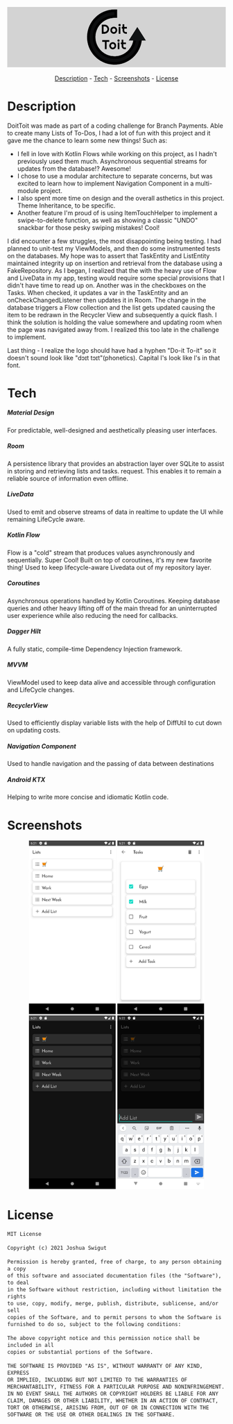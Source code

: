 <p align = "center">
  <img src = "DoitToitLogoBanner.png" >
  </p>

<p align = "center">
  <a href="#description">Description</a> -
  <a href="#tech">Tech</a> -
  <a href="#screenshots">Screenshots</a> -
  <a href="#license">License</a>
  </p>


# Description

DoitToit was made as part of a coding challenge for Branch Payments. Able to create many Lists of To-Dos, I had a lot of fun with this project and it
gave me the chance to learn some new things! Such as:
- I fell in love with Kotlin Flows while working on this project, as I hadn't previously used them much. Asynchronous sequential streams for 
 updates from the database!? Awesome!
- I chose to use a modular architecture to separate concerns, but was excited to learn how to implement Navigation Component in a multi-module project.
- I also spent more time on design and the overall asthetics in this project. Theme Inheritance, to be specific.
- Another feature I'm proud of is using ItemTouchHelper to implement
a swipe-to-delete function, as well as showing a classic "UNDO" snackbar for those pesky swiping mistakes! Cool!

I did encounter a few struggles, the most disappointing being testing. I had planned to unit-test my ViewModels, and then do some instrumented tests
on the databases. My hope was to assert that TaskEntity and ListEntity maintained integrity up on insertion and retrieval from the database using a 
FakeRepository.  As I began, I realized that the with the  heavy use of Flow and LiveData in my app, testing would require some special provisions that I didn't 
have time to read up on. Another was in the checkboxes on the Tasks. When checked, it updates a var in the TaskEntity and an onCheckChangedListener then updates it in Room. The change in the database triggers a Flow collection and the list gets updated causing the item to be redrawn in the Recycler View and subsequently a quick flash. I think the solution is holding the value somewhere and updating room when the page was navigated away from. I realized this too late in the challenge to implement.

Last thing - I realize the logo should have had a hyphen "Do-it To-it" so it doesn't sound look like "dɔɪt tɔɪt"(phonetics). Capital I's look like l's in that font.


# Tech
<h5>Material Design</h5> For predictable, well-designed and
aesthetically pleasing user interfaces.
<h5>Room</h5> A persistence library that provides an abstraction layer over SQLite to assist
 in storing and retrieving lists and tasks.
request. This enables it to remain a reliable source of information even offline.
<h5>LiveData</h5> Used to emit and observe streams of data in realtime to update the UI while remaining
LifeCycle aware.
<h5>Kotlin Flow</h5> Flow is a "cold" stream that produces values asynchronously and sequentially. Super Cool! Built on
  top of coroutines, it's my new favorite thing! Used to keep lifecycle-aware Livedata out of my repository layer.
<h5>Coroutines</h5> Asynchronous operations handled by Kotlin Coroutines. Keeping database queries and
other heavy lifting off of the main thread for an uninterrupted user experience while also
reducing the need for callbacks.
<h5>Dagger Hilt</h5> A fully static, compile-time Dependency Injection framework.
<h5>MVVM</h5> ViewModel used to keep data alive and accessible through configuration and LifeCycle changes.
<h5>RecyclerView</h5> Used to efficiently display variable lists with the help of DiffUtil to cut down on updating costs.
<h5>Navigation Component</h5> Used to handle navigation and the passing of data between destinations
<h5>Android KTX</h5> Helping to write more concise and idiomatic Kotlin code.


# Screenshots
<p align = "center">
<img src = "ListsPicLight.png" height = "400" width = "200" >
<img src = "TasksPicLight.png" height = "400" width = "200" >
<img src = "Darkmodepic.png" height = "400" width = "200" >
<img src = "AddListPic.png" height = "400" width = "200" >

  </p>



# License
```
MIT License

Copyright (c) 2021 Joshua Swigut

Permission is hereby granted, free of charge, to any person obtaining a copy
of this software and associated documentation files (the "Software"), to deal
in the Software without restriction, including without limitation the rights
to use, copy, modify, merge, publish, distribute, sublicense, and/or sell
copies of the Software, and to permit persons to whom the Software is
furnished to do so, subject to the following conditions:

The above copyright notice and this permission notice shall be included in all
copies or substantial portions of the Software.

THE SOFTWARE IS PROVIDED "AS IS", WITHOUT WARRANTY OF ANY KIND, EXPRESS
OR IMPLIED, INCLUDING BUT NOT LIMITED TO THE WARRANTIES OF
MERCHANTABILITY, FITNESS FOR A PARTICULAR PURPOSE AND NONINFRINGEMENT.
IN NO EVENT SHALL THE AUTHORS OR COPYRIGHT HOLDERS BE LIABLE FOR ANY
CLAIM, DAMAGES OR OTHER LIABILITY, WHETHER IN AN ACTION OF CONTRACT,
TORT OR OTHERWISE, ARISING FROM, OUT OF OR IN CONNECTION WITH THE
SOFTWARE OR THE USE OR OTHER DEALINGS IN THE SOFTWARE.
